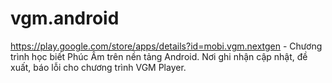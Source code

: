 # vgm.android
https://play.google.com/store/apps/details?id=mobi.vgm.nextgen - Chương trình học biết Phúc Âm trên nền tảng Android. Nơi ghi nhận cập nhật, đề xuất, báo lỗi cho chương trình VGM Player.
